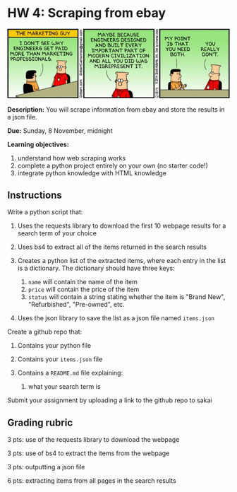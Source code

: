 # HW 4: Scraping from ebay

![comic](D1Kq7tHUYAA4CKC.jpeg)

**Description:** 
You will scrape information from ebay and store the results in a json file.

**Due:** 
Sunday, 8 November, midnight

**Learning objectives:**

1. understand how web scraping works
1. complete a python project entirely on your own (no starter code!)
1. integrate python knowledge with HTML knowledge

## Instructions

Write a python script that:

1. Uses the requests library to download the first 10 webpage results for a search term of your choice

2. Uses bs4 to extract all of the items returned in the search results

3. Creates a python list of the extracted items, where each entry in the list is a dictionary.
   The dictionary should have three keys:

   1. `name` will contain the name of the item
   2. `price` will contain the price of the item
   3. `status` will contain a string stating whether the item is "Brand New", "Refurbished", "Pre-owned", etc.

4. Uses the json library to save the list as a json file named `items.json`

Create a github repo that:

1. Contains your python file

1. Contains your `items.json` file

1. Contains a `README.md` file explaining:

    1. what your search term is

Submit your assignment by uploading a link to the github repo to sakai

## Grading rubric

3 pts: use of the requests library to download the webpage

3 pts: use of bs4 to extract the items from the webpage

3 pts: outputting a json file

6 pts: extracting items from all pages in the search results
